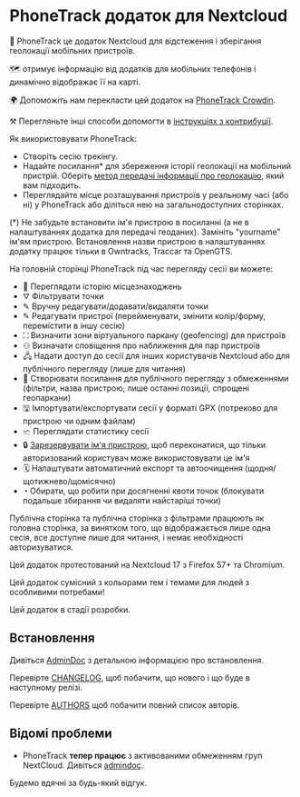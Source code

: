 # PhoneTrack додаток для Nextcloud

📱 PhoneTrack це додаток Nextcloud для відстеження і зберігання геолокації мобільних пристроїв.

🗺 отримує інформацію від додатків для мобільних телефонів і динамічно відображає її на карті.

🌍 Допоможіть нам перекласти цей додаток на [PhoneTrack Crowdin](https://crowdin.com/project/phonetrack).

⚒ Перегляньте інші способи допомогти в [інструкціях з контрибуції](https://github.com/julien-nc/phonetrack/blob/main/CONTRIBUTING.md).

Як використовувати PhoneTrack:

* Створіть сесію трекінгу.
* Надайте посилання\* для збереження історії геолокації на мобільний пристрій. Оберіть [метод передачі інформації про геолокацію](https://gitlab.com/eneiluj/phonetrack-oc/wikis/userdoc#logging-methods), який вам підходить.
* Переглядайте місце розташування пристроїв у реальному часі (або ні) у PhoneTrack або діліться нею на загальнодоступних сторінках.

(\*) Не забудьте встановити ім'я пристрою в посиланні (а не в налаштуваннях додатка для передачі геоданих). Замініть "yourname" ім'ям пристрою. Встановлення назви пристрою в налаштуваннях додатку працює тільки в Owntracks, Traccar та OpenGTS.

На головній сторінці PhoneTrack під час перегляду сесії ви можете:

* 📍 Переглядати історію місцезнаходжень
* ⛛ Фільтрувати точки
* ✎ Вручну редагувати/додавати/видаляти точки
* ✎ Редагувати пристрої (перейменувати, змінити колір/форму, перемістити в іншу сесію)
* ⛶ Визначити зони віртуального паркану (geofencing) для пристроїв
* ⚇ Визначати сповіщення про наближення для пар пристроїв
* 🖧 Надати доступ до сесії для інших користувачів Nextcloud або для публічного перегляду (лише для читання)
* 🔗 Створювати посилання для публічного перегляду з обмеженнями (фільтри, назва пристрою, лише останні позиції, спрощені геопаркани)
* 🖫 Імпортувати/експортувати сесії у форматі GPX (потреково для пристрою чи одним файлам)
* 🗠 Переглядати статистику сесії
* 🔒 [Зарезервувати ім'я пристрою](https://gitlab.com/eneiluj/phonetrack-oc/wikis/userdoc#device-name-reservation), щоб переконатися, що тільки авторизований користувач може використовувати це ім'я
* 🗓 Налаштувати автоматичний експорт та автоочищення (щодня/щотижнево/щомісячно)
* ◔ Обирати, що робити при досягненні квоти точок (блокувати подальше збирання чи видаляти найстаріші точки)

Публічна сторінка та публічна сторінка з фільтрами працюють як головна сторінка, за винятком того, що відображається лише одна сесія, все доступне лише для читання, і немає необхідності авторизуватися.

Цей додаток протестований на Nextcloud 17 з Firefox 57+ та Chromium.

Цей додаток сумісний з кольорами тем і темами для людей з особливими потребами!

Цей додаток в стадії розробки.

## Встановлення

Дивіться [AdminDoc](https://gitlab.com/eneiluj/phonetrack-oc/wikis/admindoc) з детальною інформацією про встановлення.

Перевірте [CHANGELOG](https://github.com/julien-nc/phonetrack/blob/main/CHANGELOG.md#change-log), щоб побачити, що нового і що буде в наступному релізі.

Перевірте [AUTHORS](https://github.com/julien-nc/phonetrack/blob/main/AUTHORS.md#authors) щоб побачити повний список авторів.

## Відомі проблеми

* PhoneTrack **тепер працює** з активованими обмеженням груп NextCloud. Дивіться [admindoc](https://gitlab.com/eneiluj/phonetrack-oc/wikis/admindoc#issue-with-phonetrack-restricted-to-some-groups-in-nextcloud).

Будемо вдячні за будь-який відгук.